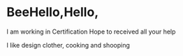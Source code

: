 # BeeHello,Hello,
I am working in Certification 
Hope to received all your help

I like design clother, cooking and shooping
